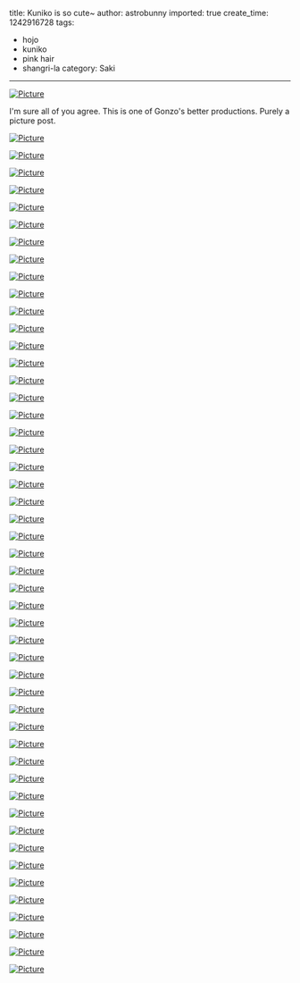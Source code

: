 title: Kuniko is so cute~
author: astrobunny
imported: true
create_time: 1242916728
tags:
- hojo
- kuniko
- pink hair
- shangri-la
category: Saki
---
 [![](wp-uploads/2009/05/wpid-shinji-shangri-la-05-89b586e7-7-500x281.jpg "Picture")](/images/wp-uploads/2009/05/wpid-shinji-shangri-la-05-89b586e7-7.jpg)  
  
I'm sure all of you agree. This is one of Gonzo's better productions. Purely a picture post.  
<!--more-->  
 [![](wp-uploads/2009/05/wpid-shinji-shangri-la-05-89b586e7-1-500x281.jpg "Picture")](/images/wp-uploads/2009/05/wpid-shinji-shangri-la-05-89b586e7-1.jpg)  
  
 [![](wp-uploads/2009/05/wpid-shinji-shangri-la-05-89b586e7-2-500x281.jpg "Picture")](/images/wp-uploads/2009/05/wpid-shinji-shangri-la-05-89b586e7-2.jpg)  
  
 [![](wp-uploads/2009/05/wpid-shinji-shangri-la-05-89b586e7-3-500x281.jpg "Picture")](/images/wp-uploads/2009/05/wpid-shinji-shangri-la-05-89b586e7-3.jpg)  
  
 [![](wp-uploads/2009/05/wpid-shinji-shangri-la-05-89b586e7-4-500x281.jpg "Picture")](/images/wp-uploads/2009/05/wpid-shinji-shangri-la-05-89b586e7-4.jpg)  
  
 [![](wp-uploads/2009/05/wpid-shinji-shangri-la-05-89b586e7-6-500x281.jpg "Picture")](/images/wp-uploads/2009/05/wpid-shinji-shangri-la-05-89b586e7-6.jpg)  
  
 [![](wp-uploads/2009/05/wpid-shinji-shangri-la-05-89b586e7-7-500x281.jpg "Picture")](/images/wp-uploads/2009/05/wpid-shinji-shangri-la-05-89b586e7-7.jpg)  
  
 [![](wp-uploads/2009/05/wpid-shinji-shangri-la-05-89b586e7-10-500x281.jpg "Picture")](/images/wp-uploads/2009/05/wpid-shinji-shangri-la-05-89b586e7-10.jpg)  
  
 [![](wp-uploads/2009/05/wpid-shinji-shangri-la-05-89b586e7-11-500x281.jpg "Picture")](/images/wp-uploads/2009/05/wpid-shinji-shangri-la-05-89b586e7-11.jpg)  
  
 [![](wp-uploads/2009/05/wpid-shinji-shangri-la-05-89b586e7-12-500x281.jpg "Picture")](/images/wp-uploads/2009/05/wpid-shinji-shangri-la-05-89b586e7-12.jpg)  
  
 [![](wp-uploads/2009/05/wpid-shinji-shangri-la-05-89b586e7-13-500x281.jpg "Picture")](/images/wp-uploads/2009/05/wpid-shinji-shangri-la-05-89b586e7-13.jpg)  
  
 [![](wp-uploads/2009/05/wpid-shinji-shangri-la-05-89b586e7-14-500x281.jpg "Picture")](/images/wp-uploads/2009/05/wpid-shinji-shangri-la-05-89b586e7-14.jpg)  
  
 [![](wp-uploads/2009/05/wpid-shinji-shangri-la-05-89b586e7-15-500x281.jpg "Picture")](/images/wp-uploads/2009/05/wpid-shinji-shangri-la-05-89b586e7-15.jpg)  
  
 [![](wp-uploads/2009/05/wpid-shinji-shangri-la-05-89b586e7-16-500x281.jpg "Picture")](/images/wp-uploads/2009/05/wpid-shinji-shangri-la-05-89b586e7-16.jpg)  
  
 [![](wp-uploads/2009/05/wpid-shinji-shangri-la-05-89b586e7-17-500x281.jpg "Picture")](/images/wp-uploads/2009/05/wpid-shinji-shangri-la-05-89b586e7-17.jpg)  
  
 [![](wp-uploads/2009/05/wpid-shinji-shangri-la-05-89b586e7-18-500x281.jpg "Picture")](/images/wp-uploads/2009/05/wpid-shinji-shangri-la-05-89b586e7-18.jpg)  
  
 [![](wp-uploads/2009/05/wpid-shinji-shangri-la-05-89b586e7-19-500x281.jpg "Picture")](/images/wp-uploads/2009/05/wpid-shinji-shangri-la-05-89b586e7-19.jpg)  
  
 [![](wp-uploads/2009/05/wpid-shinji-shangri-la-05-89b586e7-20-500x281.jpg "Picture")](/images/wp-uploads/2009/05/wpid-shinji-shangri-la-05-89b586e7-20.jpg)  
  
 [![](wp-uploads/2009/05/wpid-shinji-shangri-la-05-89b586e7-21-500x281.jpg "Picture")](/images/wp-uploads/2009/05/wpid-shinji-shangri-la-05-89b586e7-21.jpg)  
  
 [![](wp-uploads/2009/05/wpid-shinji-shangri-la-05-89b586e7-22-500x281.jpg "Picture")](/images/wp-uploads/2009/05/wpid-shinji-shangri-la-05-89b586e7-22.jpg)  
  
 [![](wp-uploads/2009/05/wpid-shinji-shangri-la-05-89b586e7-23-500x281.jpg "Picture")](/images/wp-uploads/2009/05/wpid-shinji-shangri-la-05-89b586e7-23.jpg)  
  
 [![](wp-uploads/2009/05/wpid-shinji-shangri-la-05-89b586e7-24-500x281.jpg "Picture")](/images/wp-uploads/2009/05/wpid-shinji-shangri-la-05-89b586e7-24.jpg)  
  
 [![](wp-uploads/2009/05/wpid-shinji-shangri-la-05-89b586e7-25-500x281.jpg "Picture")](/images/wp-uploads/2009/05/wpid-shinji-shangri-la-05-89b586e7-25.jpg)  
  
 [![](wp-uploads/2009/05/wpid-shinji-shangri-la-05-89b586e7-26-500x281.jpg "Picture")](/images/wp-uploads/2009/05/wpid-shinji-shangri-la-05-89b586e7-26.jpg)  
  
 [![](wp-uploads/2009/05/wpid-shinji-shangri-la-05-89b586e7-27-500x281.jpg "Picture")](/images/wp-uploads/2009/05/wpid-shinji-shangri-la-05-89b586e7-27.jpg)  
  
 [![](wp-uploads/2009/05/wpid-shinji-shangri-la-05-89b586e7-28-500x281.jpg "Picture")](/images/wp-uploads/2009/05/wpid-shinji-shangri-la-05-89b586e7-28.jpg)  
  
 [![](wp-uploads/2009/05/wpid-shinji-shangri-la-05-89b586e7-29-500x281.jpg "Picture")](/images/wp-uploads/2009/05/wpid-shinji-shangri-la-05-89b586e7-29.jpg)  
  
 [![](wp-uploads/2009/05/wpid-shinji-shangri-la-05-89b586e7-30-500x281.jpg "Picture")](/images/wp-uploads/2009/05/wpid-shinji-shangri-la-05-89b586e7-30.jpg)  
  
 [![](wp-uploads/2009/05/wpid-shinji-shangri-la-05-89b586e7-31-500x281.jpg "Picture")](/images/wp-uploads/2009/05/wpid-shinji-shangri-la-05-89b586e7-31.jpg)  
  
 [![](wp-uploads/2009/05/wpid-shinji-shangri-la-05-89b586e7-32-500x281.jpg "Picture")](/images/wp-uploads/2009/05/wpid-shinji-shangri-la-05-89b586e7-32.jpg)  
  
 [![](wp-uploads/2009/05/wpid-shinji-shangri-la-05-89b586e7-33-500x281.jpg "Picture")](/images/wp-uploads/2009/05/wpid-shinji-shangri-la-05-89b586e7-33.jpg)  
  
 [![](wp-uploads/2009/05/wpid-shinji-shangri-la-05-89b586e7-34-500x281.jpg "Picture")](/images/wp-uploads/2009/05/wpid-shinji-shangri-la-05-89b586e7-34.jpg)  
  
 [![](wp-uploads/2009/05/wpid-shinji-shangri-la-05-89b586e7-35-500x281.jpg "Picture")](/images/wp-uploads/2009/05/wpid-shinji-shangri-la-05-89b586e7-35.jpg)  
  
 [![](wp-uploads/2009/05/wpid-shinji-shangri-la-05-89b586e7-37-500x281.jpg "Picture")](/images/wp-uploads/2009/05/wpid-shinji-shangri-la-05-89b586e7-37.jpg)  
  
 [![](wp-uploads/2009/05/wpid-shinji-shangri-la-05-89b586e7-39-500x281.jpg "Picture")](/images/wp-uploads/2009/05/wpid-shinji-shangri-la-05-89b586e7-39.jpg)  
  
 [![](wp-uploads/2009/05/wpid-shinji-shangri-la-05-89b586e7-40-500x281.jpg "Picture")](/images/wp-uploads/2009/05/wpid-shinji-shangri-la-05-89b586e7-40.jpg)  
  
 [![](wp-uploads/2009/05/wpid-shinji-shangri-la-05-89b586e7-41-500x281.jpg "Picture")](/images/wp-uploads/2009/05/wpid-shinji-shangri-la-05-89b586e7-41.jpg)  
  
 [![](wp-uploads/2009/05/wpid-shinji-shangri-la-05-89b586e7-42-500x281.jpg "Picture")](/images/wp-uploads/2009/05/wpid-shinji-shangri-la-05-89b586e7-42.jpg)  
  
 [![](wp-uploads/2009/05/wpid-shinji-shangri-la-05-89b586e7-43-500x281.jpg "Picture")](/images/wp-uploads/2009/05/wpid-shinji-shangri-la-05-89b586e7-43.jpg)  
  
 [![](wp-uploads/2009/05/wpid-shinji-shangri-la-05-89b586e7-44-500x281.jpg "Picture")](/images/wp-uploads/2009/05/wpid-shinji-shangri-la-05-89b586e7-44.jpg)  
  
 [![](wp-uploads/2009/05/wpid-shinji-shangri-la-05-89b586e7-45-500x281.jpg "Picture")](/images/wp-uploads/2009/05/wpid-shinji-shangri-la-05-89b586e7-45.jpg)  
  
 [![](wp-uploads/2009/05/wpid-shinji-shangri-la-05-89b586e7-46-500x281.jpg "Picture")](/images/wp-uploads/2009/05/wpid-shinji-shangri-la-05-89b586e7-46.jpg)  
  
 [![](wp-uploads/2009/05/wpid-shinji-shangri-la-05-89b586e7-47-500x281.jpg "Picture")](/images/wp-uploads/2009/05/wpid-shinji-shangri-la-05-89b586e7-47.jpg)  
  
 [![](wp-uploads/2009/05/wpid-shinji-shangri-la-05-89b586e7-48-500x281.jpg "Picture")](/images/wp-uploads/2009/05/wpid-shinji-shangri-la-05-89b586e7-48.jpg)  
  
 [![](wp-uploads/2009/05/wpid-shinji-shangri-la-05-89b586e7-49-500x281.jpg "Picture")](/images/wp-uploads/2009/05/wpid-shinji-shangri-la-05-89b586e7-49.jpg)  
  
 [![](wp-uploads/2009/05/wpid-shinji-shangri-la-05-89b586e7-50-500x281.jpg "Picture")](/images/wp-uploads/2009/05/wpid-shinji-shangri-la-05-89b586e7-50.jpg)  
  
 [![](wp-uploads/2009/05/wpid-shinji-shangri-la-05-89b586e7-51-500x281.jpg "Picture")](/images/wp-uploads/2009/05/wpid-shinji-shangri-la-05-89b586e7-51.jpg)  
  
 [![](wp-uploads/2009/05/wpid-shinji-shangri-la-05-89b586e7-53-500x281.jpg "Picture")](/images/wp-uploads/2009/05/wpid-shinji-shangri-la-05-89b586e7-53.jpg)  
  
 [![](wp-uploads/2009/05/wpid-shinji-shangri-la-05-89b586e7-54-500x281.jpg "Picture")](/images/wp-uploads/2009/05/wpid-shinji-shangri-la-05-89b586e7-54.jpg)  
  
 [![](wp-uploads/2009/05/wpid-shinji-shangri-la-05-89b586e7-55-500x281.jpg "Picture")](/images/wp-uploads/2009/05/wpid-shinji-shangri-la-05-89b586e7-55.jpg)